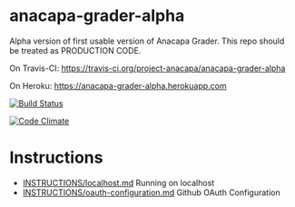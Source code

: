 # anacapa-grader-alpha

Alpha version of first usable version of Anacapa Grader.    This repo should be treated as PRODUCTION CODE.
 
On Travis-CI: https://travis-ci.org/project-anacapa/anacapa-grader-alpha

On Heroku: https://anacapa-grader-alpha.herokuapp.com

[![Build Status](https://travis-ci.org/project-anacapa/anacapa-grader-alpha.svg?branch=master)](https://travis-ci.org/project-anacapa/anacapa-grader-alpha)

[![Code Climate](https://codeclimate.com/github/project-anacapa/anacapa-grader-alpha/badges/gpa.svg)](https://codeclimate.com/github/project-anacapa/anacapa-grader-alpha)

# Instructions

* [INSTRUCTIONS/localhost.md](INSTRUCTIONS/localhost.md)  Running on localhost
* [INSTRUCTIONS/oauth-configuration.md](INSTRUCTIONS/oauth-configuration.md)  Github OAuth Configuration

